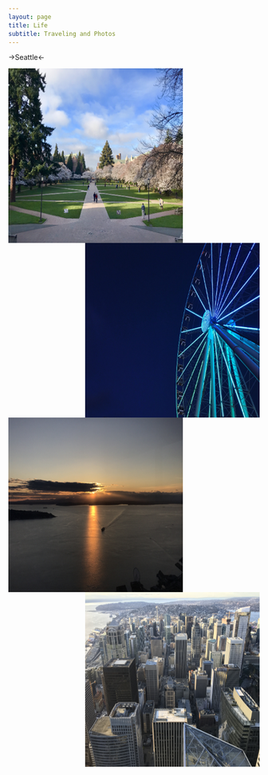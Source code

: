 ```yaml
---
layout: page
title: Life
subtitle: Traveling and Photos
---
```

<!-- 
{% include image.html url="/img/me.jpeg" description="Me" %}

<figure>
    <img src="/img/me.jpeg"
         height="250"
         width="250"
         alt="Elephant at sunset">
    <figcaption>Me</figcaption>
</figure> -->

->Seattle<-

<img align="left" width="350" height="350" src="/img/s1.jpeg">

<img align="right" width="350" height="350" src="/img/s2.jpeg">

<img align="left" width="350" height="350" src="/img/s3.jpeg">

<img align="right" width="350" height="350" src="/img/s4.jpeg">
